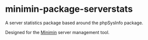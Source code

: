 # minimin-package-serverstats

A server statistics package based around the phpSysInfo package.

Designed for the [Minimin](https://github.com/pxgamer/minimin) server management tool.